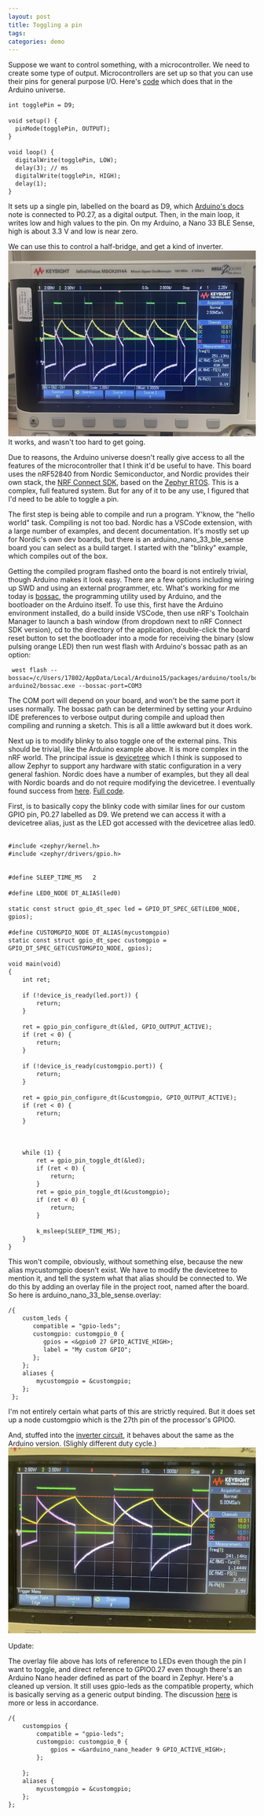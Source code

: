 ```yaml
---
layout: post
title: Toggling a pin
tags: 
categories: demo
---
```


Suppose we want to control something, with a microcontroller. We need to create some type of output. Microcontrollers are set up so that you can use their pins for general purpose I/O. Here's [code](https://gist.github.com/dridgway/c9108568d1858f7033dee75541bd6a14) which does that in the Arduino universe.

```
int togglePin = D9;

void setup() {
  pinMode(togglePin, OUTPUT); 
}

void loop() {
  digitalWrite(togglePin, LOW); 
  delay(3); // ms
  digitalWrite(togglePin, HIGH); 
  delay(1);                      
}
```

It sets up a single pin, labelled on the board as D9, which [Arduino's docs](https://docs.arduino.cc/hardware/nano-33-ble-sense-rev2) note is connected to P0.27, as a digital output. Then, in the main loop, it writes low and high values to the pin. On my Arduino, a Nano 33 BLE Sense, high is about 3.3 V and low is near zero.

We can use this to control a half-bridge, and get a kind of inverter.
![inverter trace](/assets/scope-20230807.jpg)
It works, and wasn't too hard to get going.

Due to reasons, the Arduino universe doesn't really give access to all the features of the microcontroller that I think it'd be useful to have. This board uses the nRF52840 from Nordic Semiconductor, and Nordic provides their own stack, the [NRF Connect SDK](https://www.nordicsemi.com/Products/Development-software/nRF-Connect-SDK), based on the [Zephyr RTOS](https://zephyrproject.org/). This is a complex, full featured system. But for any of it to be any use, I figured that I'd need to be able to toggle a pin.

The first step is being able to compile and run a program. Y'know, the "hello world" task. Compiling is not too bad. Nordic has a VSCode extension, with a large number of examples, and decent documentation. It's mostly set up for Nordic's own dev boards, but there is an arduino_nano_33_ble_sense board you can select as a build target. I started with the "blinky" example, which compiles out of the box.

Getting the compiled program flashed onto the board is not entirely trivial, though Arduino makes it look easy. There are a few options including wiring up SWD and using an external programmer, etc. What's working for me today is [bossac](https://www.shumatech.com/web/products/bossa), the programming utility used by Arduino, and the bootloader on the Arduino itself. To use this, first have the Arduino environment installed, do a build inside VSCode, then use nRF's Toolchain Manager to launch a bash window (from dropdown next to nRF Connect SDK version), cd to the directory of the application, double-click the board reset button to set the bootloader into a mode for receiving the binary (slow pulsing orange LED) then run west flash with Arduino's bossac path as an option:

```
 west flash --bossac=/c/Users/17802/AppData/Local/Arduino15/packages/arduino/tools/bossac/1.9.1-arduino2/bossac.exe --bossac-port=COM3

```
The COM port will depend on your board, and won't be the same port it uses normally.
The bossac path can be determined by setting your Arduino IDE preferences to verbose output during compile and upload then compiling and running a sketch. This is all a little awkward but it does work.

Next up is to modify blinky to also toggle one of the external pins. This should be trivial, like the Arduino example above. It is more complex in the nRF world. The principal issue is [devicetree](https://docs.zephyrproject.org/latest/build/dts/index.html) which I think is supposed to allow Zephyr to support any hardware with static configuration in a very general fashion. Nordic does have a number of examples, but they all deal with Nordic boards and do not require modifying the devicetree. I eventually found success from [here](https://devzone.nordicsemi.com/f/nordic-q-a/101817/gpio-overlays). [Full code](https://gist.github.com/dridgway/c9029a3391797e1d297075ef69f54dd1). 



First, is to basically copy the blinky code with similar lines for our custom GPIO pin, P0.27 labelled as D9. We pretend we can access it with a devicetree alias, just as the LED got accessed with the devicetree alias led0.

```

#include <zephyr/kernel.h>
#include <zephyr/drivers/gpio.h>


#define SLEEP_TIME_MS   2

#define LED0_NODE DT_ALIAS(led0)

static const struct gpio_dt_spec led = GPIO_DT_SPEC_GET(LED0_NODE, gpios);

#define CUSTOMGPIO_NODE DT_ALIAS(mycustomgpio)
static const struct gpio_dt_spec customgpio = GPIO_DT_SPEC_GET(CUSTOMGPIO_NODE, gpios);

void main(void)
{
	int ret;

	if (!device_is_ready(led.port)) {
		return;
	}

	ret = gpio_pin_configure_dt(&led, GPIO_OUTPUT_ACTIVE);
	if (ret < 0) {
		return;
	}

	if (!device_is_ready(customgpio.port)) {
		return;
	}

	ret = gpio_pin_configure_dt(&customgpio, GPIO_OUTPUT_ACTIVE);
	if (ret < 0) {
		return;
	}



	while (1) {
		ret = gpio_pin_toggle_dt(&led);
		if (ret < 0) {
			return;
		}
		ret = gpio_pin_toggle_dt(&customgpio);
		if (ret < 0) {
			return;
		}

		k_msleep(SLEEP_TIME_MS);
	}
}
```

This won't compile, obviously, without something else, because the new alias mycustomgpio doesn't exist. We have to modify the devicetree to mention it, and tell the system what that alias should be connected to. We do this by adding an overlay file in the project root, named after the board. So here is arduino_nano_33_ble_sense.overlay:


```
/{
	custom_leds {
 	   compatible = "gpio-leds";
	   customgpio: customgpio_0 {
		  gpios = <&gpio0 27 GPIO_ACTIVE_HIGH>;
		  label = "My custom GPIO";
	   };
	};
	aliases {
		mycustomgpio = &customgpio;
	};
 };
```

I'm not entirely certain what parts of this are strictly required. But it does set up a node customgpio which is the 27th pin of the processor's GPIO0.

And, stuffed into the [inverter circuit](/2023/08/09/hb-inverter.html), it behaves about the same as the Arduino version. (Slighly different duty cycle.)
![scope trace](/assets/scope-nrf-20230807.jpg)

Update:

The overlay file above has lots of reference to LEDs even though the pin I want to toggle, and direct reference to GPIO0.27 even though there's an Arduino Nano header defined as part of the board in Zephyr. Here's a cleaned up version. It still uses gpio-leds as the compatible property, which is basically serving as a generic output binding. The discussion [here](https://devzone.nordicsemi.com/f/nordic-q-a/87298/proper-use-of-dts-files-to-describe-gpios-in-zephyr) is more or less in accordance.

```
/{
	customgpios {
		compatible = "gpio-leds";
		customgpio: customgpio_0 {
			gpios = <&arduino_nano_header 9 GPIO_ACTIVE_HIGH>;
		};
	
	};
	aliases {
		mycustomgpio = &customgpio;
	};
};
```



